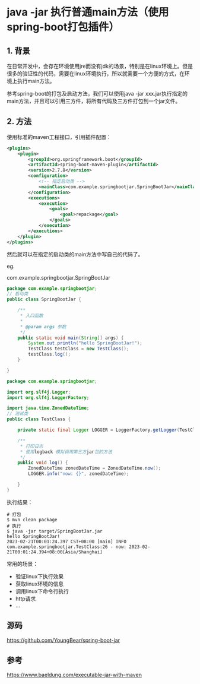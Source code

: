 # java -jar 执行普通main方法（使用spring-boot打包插件）



## 1. 背景

在日常开发中，会存在环境使用jre而没有jdk的场景，特别是在linux环境上。但是很多的验证性的代码，需要在linux环境执行，所以就需要一个方便的方式，在环境上执行main方法。

参考spring-boot的打包及启动方法，我们可以使用java -jar xxx.jar执行指定的main方法，并且可以引用三方件，将所有代码及三方件打包到一个jar文件。

## 2. 方法

使用标准的maven工程接口，引用插件配置：

```xml
<plugins>
    <plugin>
        <groupId>org.springframework.boot</groupId>
        <artifactId>spring-boot-maven-plugin</artifactId>
        <version>2.7.8</version>
        <configuration>
            <!-- 指定启动类 -->
            <mainClass>com.example.springbootjar.SpringBootJar</mainClass>
        </configuration>
        <executions>
            <execution>
                <goals>
                    <goal>repackage</goal>
                </goals>
            </execution>
        </executions>
    </plugin>
</plugins>
```

然后就可以在指定的启动类的main方法中写自己的代码了。

eg.

com.example.springbootjar.SpringBootJar

```java
package com.example.springbootjar;
// 启动类
public class SpringBootJar {

    /**
     * 入口函数
     *
     * @param args 参数
     */
    public static void main(String[] args) {
        System.out.println("hello SpringBootJar!");
        TestClass testClass = new TestClass();
        testClass.log();
    }

}

```



```java
package com.example.springbootjar;

import org.slf4j.Logger;
import org.slf4j.LoggerFactory;

import java.time.ZonedDateTime;
// 测试类
public class TestClass {

    private static final Logger LOGGER = LoggerFactory.getLogger(TestClass.class);

    /**
     * 打印日志
     * 使用logback 模拟调用第三方jar包的方法
     */
    public void log() {
        ZonedDateTime zonedDateTime = ZonedDateTime.now();
        LOGGER.info("now: {}", zonedDateTime);

    }
}

```



执行结果：

```shell
# 打包
$ mvn clean package
# 执行
$ java -jar target/SpringBootJar.jar
hello SpringBootJar!
2023-02-21T00:01:24.397 CST+08:00 [main] INFO  com.example.springbootjar.TestClass:26 - now: 2023-02-21T00:01:24.394+08:00[Asia/Shanghai]

```





常用的场景：

- 验证linux下执行效果
- 获取linux环境的信息
- 调用linux下命令行执行
- http请求
- ...



## 源码

https://github.com/YoungBear/spring-boot-jar



## 参考

https://www.baeldung.com/executable-jar-with-maven



